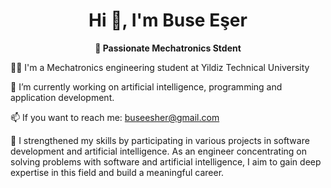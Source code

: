 <h1 align="center">Hi 👋, I'm Buse Eşer</h1>
<p align="center"><b>🌱 Passionate Mechatronics Stdent</b></p>

👩‍💻 I'm a Mechatronics engineering student at Yildiz Technical University

🔭 I’m currently working on artificial intelligence, programming and application development.

📫 If you want to reach me: buseesher@gmail.com

🤖 I strengthened my skills by participating in various projects in software development and artificial intelligence. As an engineer concentrating on solving problems with software and artificial intelligence, I aim to gain deep expertise in this field and build a meaningful career.
